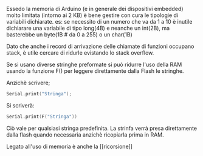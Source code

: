 Essedo la memoria di Arduino (e in generale dei dispositivi embedded) molto limitata  (intorno ai 2 KB) è bene gestire con cura le tipologie di variabili dichiarate.
es: se necessito di un numero che va da 1 a 10 è inutile dichiarare una variabile di tipo long(4B) e neanche un int(2B), ma basterebbe un byte(1B # da 0 a 255) o un char(1B)

Dato che anche i record di arrivazione delle chiamate di funzioni occupano stack, è utile cercare di ridurle evistando lo stack overflow.

Se si usano diverse stringhe preformate si può ridurre l'uso della RAM usando la funzione F() per leggere direttamente dalla Flash le stringhe.

Anzichè scrivere;

 ```c
 Serial.print("Stringa");
 ```

Si scriverà:

 ```c
 Serial.print(F("Stringa"))
 ```

Ciò vale per qualsiasi stringa predefinita.
La strinfa verrà presa direttamente dalla flash quando necessaria anzichè ricopiarla prima in RAM.

Legato all'uso di memoria è anche la [[ricorsione]]